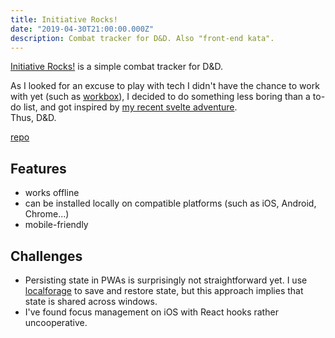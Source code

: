 ```yaml
---
title: Initiative Rocks!
date: "2019-04-30T21:00:00.000Z"
description: Combat tracker for D&D. Also "front-end kata".
---
```


[Initiative Rocks!](https://initiative.rocks/) is a simple combat tracker for D&D.


As I looked for an excuse to play with tech I didn't have the chance to work with yet (such as [workbox](https://developers.google.com/web/tools/workbox/)), I decided to do something less boring than a to-do list, and got inspired by [my recent svelte adventure](https://svelte.dev/repl/87ed34ec2adee623421bcdc442f16a59?version=3.0.1).  
Thus, D&D.

[repo](https://github.com/camille-hdl/initiative-rocks)

## Features

* works offline
* can be installed locally on compatible platforms (such as iOS, Android, Chrome...)
* mobile-friendly

## Challenges

* Persisting state in PWAs is surprisingly not straightforward yet. I use [localforage](https://www.npmjs.com/package/localforage) to save and restore state, but this approach implies that state is shared across windows.
* I've found focus management on iOS with React hooks rather uncooperative.